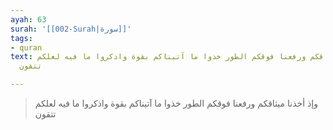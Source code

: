 ```yaml
---
ayah: 63
surah: '[[002-Surah|سورة]]'
tags:
- quran
text: وإذ أخذنا ميثاقكم ورفعنا فوقكم الطور خذوا ما آتيناكم بقوة واذكروا ما فيه لعلكم
  تتقون

---
```

> وإذ أخذنا ميثاقكم ورفعنا فوقكم الطور خذوا ما آتيناكم بقوة واذكروا ما فيه لعلكم تتقون
